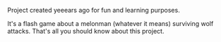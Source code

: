 Project created yeeears ago for fun and learning purposes.

It's a flash game about a melonman (whatever it means) surviving wolf attacks.
That's all you should know about this project.
